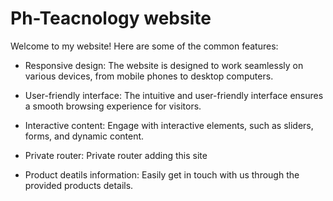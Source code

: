 

# Ph-Teacnology website

Welcome to my website! Here are some of the common features:

- Responsive design: The website is designed to work seamlessly on various devices, from mobile phones to desktop computers.

- User-friendly interface: The intuitive and user-friendly interface ensures a smooth browsing experience for visitors.

- Interactive content: Engage with interactive elements, such as sliders, forms, and dynamic content.

- Private router: Private router adding this site

- Product deatils information: Easily get in touch with us through the provided products details.




